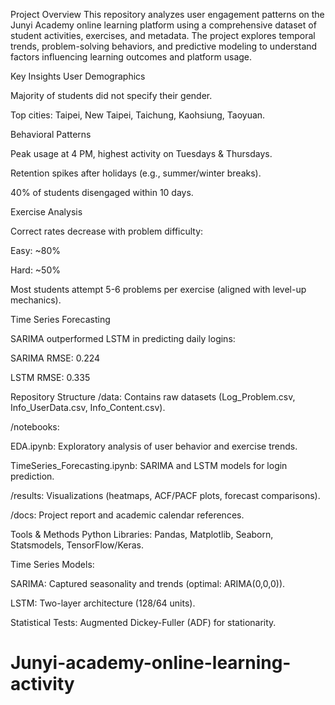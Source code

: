 Project Overview
This repository analyzes user engagement patterns on the Junyi Academy online learning platform using a comprehensive dataset of student activities, exercises, and metadata. The project explores temporal trends, problem-solving behaviors, and predictive modeling to understand factors influencing learning outcomes and platform usage.

Key Insights
User Demographics

Majority of students did not specify their gender.

Top cities: Taipei, New Taipei, Taichung, Kaohsiung, Taoyuan.

Behavioral Patterns

Peak usage at 4 PM, highest activity on Tuesdays & Thursdays.

Retention spikes after holidays (e.g., summer/winter breaks).

40% of students disengaged within 10 days.

Exercise Analysis

Correct rates decrease with problem difficulty:

Easy: ~80%

Hard: ~50%

Most students attempt 5-6 problems per exercise (aligned with level-up mechanics).

Time Series Forecasting

SARIMA outperformed LSTM in predicting daily logins:

SARIMA RMSE: 0.224

LSTM RMSE: 0.335

Repository Structure
/data: Contains raw datasets (Log_Problem.csv, Info_UserData.csv, Info_Content.csv).

/notebooks:

EDA.ipynb: Exploratory analysis of user behavior and exercise trends.

TimeSeries_Forecasting.ipynb: SARIMA and LSTM models for login prediction.

/results: Visualizations (heatmaps, ACF/PACF plots, forecast comparisons).

/docs: Project report and academic calendar references.

Tools & Methods
Python Libraries: Pandas, Matplotlib, Seaborn, Statsmodels, TensorFlow/Keras.

Time Series Models:

SARIMA: Captured seasonality and trends (optimal: ARIMA(0,0,0)).

LSTM: Two-layer architecture (128/64 units).

Statistical Tests: Augmented Dickey-Fuller (ADF) for stationarity.

# Junyi-academy-online-learning-activity
